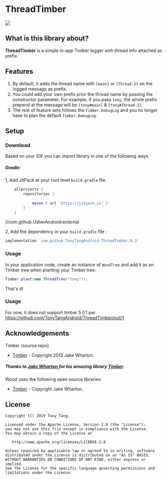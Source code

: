 # ThreadTimber

[![](https://jitpack.io/v/TonyTangAndroid/ThreadTimber.svg)](https://jitpack.io/#TonyTangAndroid/ThreadTimber)

## What is this library about?
**ThreadTimber** is a simple in-app Timber logger with thread info attached as prefix. 


## Features
1. By default, it adds the thread name with `[main]` or `[Thread-2]` on the logged message as prefix.
2. You could add your own prefix prior the thread name by passing the constructor parameter. 
For example, if you pass `tony`, the whole prefix prepend at the message will be `[tony#main]` & `[tony#Thread-2]`.
3. The rest of feature sets follows the `Timber.DebugLog` and you no longer have to plan the default `Timber.DebugLog`.

## Setup

### Download

Based on your IDE you can import library in one of the following ways

##### Gradle:
1, Add JitPack at your root level `build.gradle` file.
```gradle
	allprojects {
		repositories {
			...
			maven { url 'https://jitpack.io' }
		}
	}
```

//com.github.UsherAndroid:external

2, Add the dependency in your `build.gradle` file : 
```gradle
implementation 'com.github.TonyTangAndroid:ThreadTimber:0.3'
```

### Usage

In your application code, create an instance of `WoodTree` and add it as an Timber tree when planting your Timber tree:

```java
Timber.plant(new ThreadTree("tony"));
```

That's it! 
 
### Usage

For now, it does not support timber 5.0.1 per https://github.com/TonyTangAndroid/ThreadTimber/pull/1

## Acknowledgements
Timber (source repo)
- [Timber][timberLink] - Copyright 2013 Jake Wharton.
##### Thanks to [Jake Wharton][jakeWhartonLink] for his amazing library [Timber][timberLink].

Wood uses the following open source libraries:
- [Timber][timberLink] - Copyright Jake Wharton.

License
-------

    Copyright (C) 2019 Tony Tang.

    Licensed under the Apache License, Version 2.0 (the "License");
    you may not use this file except in compliance with the License.
    You may obtain a copy of the License at

       http://www.apache.org/licenses/LICENSE-2.0

    Unless required by applicable law or agreed to in writing, software
    distributed under the License is distributed on an "AS IS" BASIS,
    WITHOUT WARRANTIES OR CONDITIONS OF ANY KIND, either express or implied.
    See the License for the specific language governing permissions and
    limitations under the License.
    
[timberLink]: https://github.com/JakeWharton/timber
[jakeWhartonLink]: https://github.com/JakeWharton
[timberLink]: https://github.com/JakeWharton/timber
